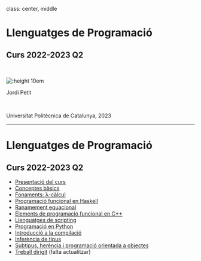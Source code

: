 
class: center, middle

# Llenguatges de Programació

## Curs 2022-2023 Q2

<br/>


![:height 10em](img/hardest-programming-language.png)



Jordi Petit 

<br/>

Universitat Politècnica de Catalunya, 2023

---

# Llenguatges de Programació

## Curs 2022-2023 Q2

- [Presentació del curs](01-presentacio.html)
- [Conceptes bàsics](02-introduccio.html)
- [Fonaments: λ-càlcul](03-lambda-calcul.html)
- [Programació funcional en Haskell](https://jpetit.jutge.org/haskell/)
- [Ranamement equacional](16-raonament-equacional.html)
- [Elements de programació funcional en C++](09-fp-c++.html)
- [Llenguatges de scripting](12-scripting.html)
- [Programació en Python](https://gebakx.github.io/Python3)
- [Introducció a la compilació](13-compilacio.html)
- [Inferència de tipus](11-inferencia-tipus.html)
- [Subtipus, herència i programació orientada a objectes](14-subtipus.html)
- [Treball dirigit](10-treball-lps.html) (falta actualitzar)
